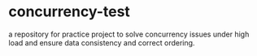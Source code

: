 # concurrency-test
a repository for practice project to solve concurrency issues under high load and ensure data consistency and correct ordering.
